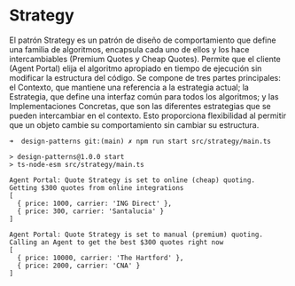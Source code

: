 # Strategy

El patrón Strategy es un patrón de diseño de comportamiento que define una familia de algoritmos, encapsula cada uno de ellos y los hace intercambiables (Premium Quotes y Cheap Quotes). Permite que el cliente (Agent Portal) elija el algoritmo apropiado en tiempo de ejecución sin modificar la estructura del código. Se compone de tres partes principales: el Contexto, que mantiene una referencia a la estrategia actual; la Estrategia, que define una interfaz común para todos los algoritmos; y las Implementaciones Concretas, que son las diferentes estrategias que se pueden intercambiar en el contexto. Esto proporciona flexibilidad al permitir que un objeto cambie su comportamiento sin cambiar su estructura.

```
➜  design-patterns git:(main) ✗ npm run start src/strategy/main.ts

> design-patterns@1.0.0 start
> ts-node-esm src/strategy/main.ts

Agent Portal: Quote Strategy is set to online (cheap) quoting.
Getting $300 quotes from online integrations
[
  { price: 1000, carrier: 'ING Direct' },
  { price: 300, carrier: 'Santalucia' }
]

Agent Portal: Quote Strategy is set to manual (premium) quoting.
Calling an Agent to get the best $300 quotes right now
[
  { price: 10000, carrier: 'The Hartford' },
  { price: 2000, carrier: 'CNA' }
]
```
